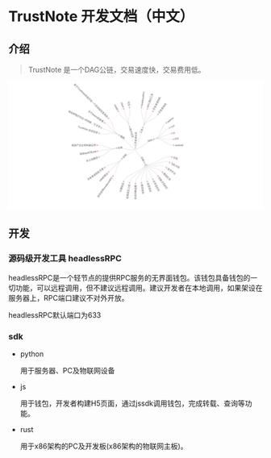 # TrustNote 开发文档（中文）

## 介绍 

> TrustNote 是一个DAG公链，交易速度快，交易费用低。

![](developers.png)

## 开发

### 源码级开发工具 headlessRPC

headlessRPC是一个轻节点的提供RPC服务的无界面钱包。该钱包具备钱包的一切功能，可以远程调用，但不建议远程调用。建议开发者在本地调用，如果架设在服务器上，RPC端口建议不对外开放。

headlessRPC默认端口为633

### sdk

* python

  用于服务器、PC及物联网设备
  
* js

  用于钱包，开发者构建H5页面，通过jssdk调用钱包，完成转载、查询等功能。
  
* rust

  用于x86架构的PC及开发板(x86架构的物联网主板)。






